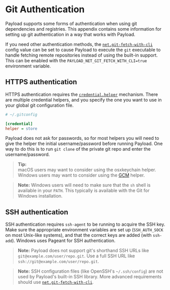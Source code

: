 # Git Authentication

Payload supports some forms of authentication when using git dependencies and
registries. This appendix contains some information for setting up git
authentication in a way that works with Payload.

If you need other authentication methods, the [`net.git-fetch-with-cli`]
config value can be set to cause Payload to execute the `git` executable to
handle fetching remote repositories instead of using the built-in support.
This can be enabled with the `PAYLOAD_NET_GIT_FETCH_WITH_CLI=true` environment
variable.

## HTTPS authentication

HTTPS authentication requires the [`credential.helper`] mechanism. There are
multiple credential helpers, and you specify the one you want to use in your
global git configuration file.

```ini
# ~/.gitconfig

[credential]
helper = store
```

Payload does not ask for passwords, so for most helpers you will need to give
the helper the initial username/password before running Payload. One way to do
this is to run `git clone` of the private git repo and enter the
username/password.

> **Tip:**<br>
> macOS users may want to consider using the osxkeychain helper.<br>
> Windows users may want to consider using the [GCM] helper.

> **Note:** Windows users will need to make sure that the `sh` shell is
> available in your `PATH`. This typically is available with the Git for
> Windows installation.

## SSH authentication

SSH authentication requires `ssh-agent` to be running to acquire the SSH key.
Make sure the appropriate environment variables are set up (`SSH_AUTH_SOCK` on
most Unix-like systems), and that the correct keys are added (with `ssh-add`).
Windows uses Pageant for SSH authentication.

> **Note:** Payload does not support git's shorthand SSH URLs like
> `git@example.com/user/repo.git`. Use a full SSH URL like
> `ssh://git@example.com/user/repo.git`.

> **Note:** SSH configuration files (like OpenSSH's `~/.ssh/config`) are not
> used by Payload's built-in SSH library. More advanced requirements should use
> [`net.git-fetch-with-cli`].

[`credential.helper`]: https://git-scm.com/book/en/v2/Git-Tools-Credential-Storage
[`net.git-fetch-with-cli`]: ../reference/config.md#netgit-fetch-with-cli
[GCM]: https://github.com/microsoft/Git-Credential-Manager-Core/
